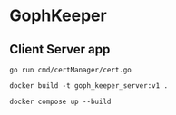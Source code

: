 # GophKeeper
## Client Server app

```
go run cmd/certManager/cert.go
```

```
docker build -t goph_keeper_server:v1 .
```

```
docker compose up --build
```